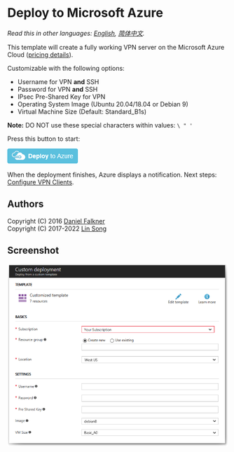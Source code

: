 # Deploy to Microsoft Azure

*Read this in other languages: [English](README.md), [简体中文](README-zh.md).*

This template will create a fully working VPN server on the Microsoft Azure Cloud ([pricing details](https://azure.microsoft.com/en-us/pricing/details/virtual-machines/)).

Customizable with the following options:

 - Username for VPN **and** SSH
 - Password for VPN **and** SSH
 - IPsec Pre-Shared Key for VPN
 - Operating System Image (Ubuntu 20.04/18.04 or Debian 9)
 - Virtual Machine Size (Default: Standard_B1s)

**Note:** DO NOT use these special characters within values: `\ " '`

Press this button to start:

[![Deploy to Azure](../docs/images/azure-deploy-button.png)](https://portal.azure.com/#create/Microsoft.Template/uri/https%3A%2F%2Fraw.githubusercontent.com%2Fhwdsl2%2Fsetup-ipsec-vpn%2Fmaster%2Fazure%2Fazuredeploy.json)

When the deployment finishes, Azure displays a notification. Next steps: [Configure VPN Clients](../README.md#next-steps).

## Authors

Copyright (C) 2016 [Daniel Falkner](https://github.com/derdanu)   
Copyright (C) 2017-2022 [Lin Song](https://github.com/hwdsl2)

## Screenshot

![Azure Custom Deployment](custom_deployment_screenshot.png)
